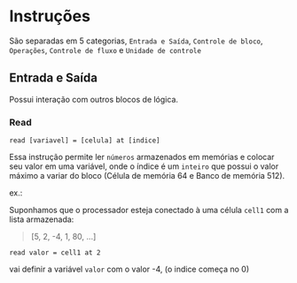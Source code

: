 # Instruções

São separadas em 5 categorias, `Entrada e Saída`, `Controle de bloco`, `Operações`, `Controle de fluxo` e `Unidade de controle`

## Entrada e Saída

Possui interação com outros blocos de lógica.

### Read

`read [variavel] = [celula] at [indice]`

Essa instrução permite ler `números` armazenados em memórias e colocar seu valor em uma variável, onde o índice é um `inteiro` que possui o valor máximo a variar do bloco (Célula de memória 64 e Banco de memória 512).

ex.:

Suponhamos que o processador esteja conectado à uma célula `cell1` com a lista armazenada:
> [5, 2, -4, 1, 80, ...]

`read valor = cell1 at 2`

vai definir a variável `valor` com o valor -4, (o indice começa no 0)